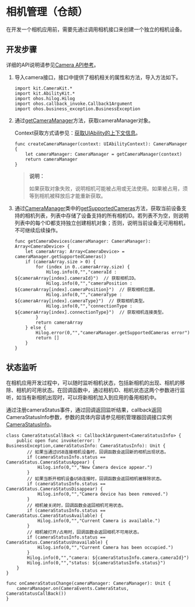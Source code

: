 # 相机管理（仓颉）

在开发一个相机应用前，需要先通过调用相机接口来创建一个独立的相机设备。

## 开发步骤

详细的API说明请参见[Camera API参考](../../../../API_Reference/source_zh_cn/apis/CameraKit/cj-apis-multimedia-camera.md)。

1. 导入camera接口，接口中提供了相机相关的属性和方法，导入方法如下。

    <!-- compile -->

    ```cangjie
    import kit.CameraKit.*
    import kit.AbilityKit.*
    import ohos.hilog.Hilog
    import ohos.callback_invoke.Callback1Argument
    import ohos.business_exception.BusinessException
    ```

2. 通过[getCameraManager](../../../../API_Reference/source_zh_cn/apis/CameraKit/cj-apis-multimedia-camera.md#func-getcameramanagerabilitycontext)方法，获取cameraManager对象。

    Context获取方式请参见：[获取UIAbility的上下文信息](../../application-models/cj-uiability-usage.md#获取uiability的上下文信息)。

    <!-- compile -->

    ```cangjie
    func createCameraManager(context: UIAbilityContext): CameraManager {
        let cameraManager: CameraManager = getCameraManager(context)
        return cameraManager
    }
    ```

    > **说明：**
    >
    > 如果获取对象失败，说明相机可能被占用或无法使用。如果被占用，须等到相机被释放后才能重新获取。

3. 通过[CameraManager](../../../../API_Reference/source_zh_cn/apis/CameraKit/cj-apis-multimedia-camera.md#class-cameramanager)类中的[getSupportedCameras](../../../../API_Reference/source_zh_cn/apis/CameraKit/cj-apis-multimedia-camera.md#func-getsupportedcameras)方法，获取当前设备支持的相机列表，列表中存储了设备支持的所有相机ID。若列表不为空，则说明列表中的每个ID都支持独立创建相机对象；否则，说明当前设备无可用相机，不可继续后续操作。

    <!-- compile -->

    ```cangjie
    func getCameraDevices(cameraManager: CameraManager): Array<CameraDevice> {
        let cameraArray: Array<CameraDevice> = cameraManager.getSupportedCameras()
        if (cameraArray.size > 0) {
            for (index in 0..cameraArray.size) {
                Hilog.info(0,"","cameraId : ${cameraArray[index].cameraId}")  // 获取相机ID。
                Hilog.info(0,"","cameraPosition : ${cameraArray[index].cameraPosition}")  // 获取相机位置。
                Hilog.info(0,"","cameraType : ${cameraArray[index].cameraType}")  // 获取相机类型。
                Hilog.info(0,"","connectionType : ${cameraArray[index].connectionType}")  // 获取相机连接类型。
            }
            return cameraArray
        } else {
            Hilog.error(0,"","cameraManager.getSupportedCameras error")
            return []
        }
    }
    ```

## 状态监听

在相机应用开发过程中，可以随时监听相机状态，包括新相机的出现、相机的移除、相机的可用状态。在回调函数中，通过相机ID、相机状态这两个参数进行监听，如当有新相机出现时，可以将新相机加入到应用的备用相机中。

通过注册cameraStatus事件，通过回调返回监听结果，callback返回CameraStatusInfo参数，参数的具体内容请参见相机管理器回调接口实例[CameraStatusInfo](../../../../API_Reference/source_zh_cn/apis/CameraKit/cj-apis-multimedia-camera.md#class-camerastatusinfo)。

<!-- compile -->

```cangjie
class CameraStatusCallBack <: Callback1Argument<CameraStatusInfo> {
    public open func invoke(error: ?BusinessException,cameraStatusInfo: CameraStatusInfo): Unit {
        // 如果当通过USB连接相机设备时，回调函数会返回新的相机出现状态。
        if (cameraStatusInfo.status == CameraStatus.CameraStatusAppear) {
            Hilog.info(0,"","New Camera device appear.")
        }
        // 如果当断开相机设备USB连接时，回调函数会返回相机被移除状态。
        if (cameraStatusInfo.status == CameraStatus.CameraStatusDisappear) {
            Hilog.info(0,"","Camera device has been removed.")
        }
        // 相机被关闭时，回调函数会返回相机可用状态。
        if (cameraStatusInfo.status == CameraStatus.CameraStatusAvailable) {
            Hilog.info(0,"","Current Camera is available.")
        }
        // 相机被打开/占用时，回调函数会返回相机不可用状态。
        if (cameraStatusInfo.status == CameraStatus.CameraStatusUnavailable) {
            Hilog.info(0,"","Current Camera has been occupied.")
        }
        Hilog.info(0,"","camera: ${cameraStatusInfo.camera.cameraId}")
        Hilog.info(0,"","status: ${cameraStatusInfo.status}")
    }
}

func onCameraStatusChange(cameraManager: CameraManager): Unit {
    cameraManager.on(CameraEvents.CameraStatus, CameraStatusCallBack())
}
```
